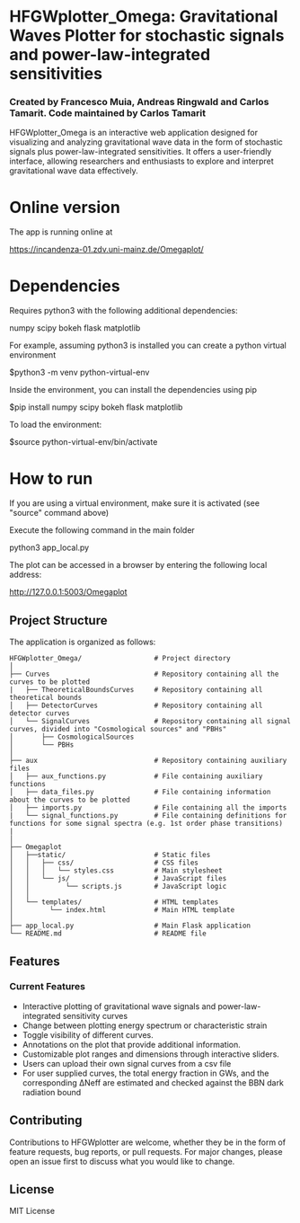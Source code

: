 # HFGWplotter_Omega: Gravitational Waves Plotter for stochastic signals and power-law-integrated sensitivities

### Created by Francesco Muia, Andreas Ringwald and Carlos Tamarit. Code maintained by Carlos Tamarit

HFGWplotter_Omega is an interactive web application designed for visualizing and analyzing gravitational wave data in the form of stochastic signals plus power-law-integrated sensitivities. It offers a user-friendly interface, allowing researchers and enthusiasts to explore and interpret gravitational wave data effectively.

# Online version

The app is running online at 

https://incandenza-01.zdv.uni-mainz.de/Omegaplot/

# Dependencies

Requires python3 with the following additional dependencies:

numpy
scipy
bokeh
flask
matplotlib

For example, assuming python3 is installed you can create a python virtual environment

$python3 -m venv python-virtual-env

Inside the environment, you can install the dependencies using pip

$pip install numpy scipy bokeh flask matplotlib

To load the environment:

$source python-virtual-env/bin/activate


# How to run

If you are using a virtual environment, make sure it is activated (see "source" command above)

Execute the following command in the main folder

python3 app_local.py 

The plot can be accessed in a browser by entering the following local address:

http://127.0.0.1:5003/Omegaplot




## Project Structure

The application is organized as follows:

```
HFGWplotter_Omega/                  # Project directory
│
├── Curves                          # Repository containing all the curves to be plotted
|   ├── TheoreticalBoundsCurves     # Repository containing all theoretical bounds
│   ├── DetectorCurves              # Repository containing all detector curves
│   └── SignalCurves                # Repository containing all signal curves, divided into "Cosmological sources" and "PBHs"
│       ├── CosmologicalSources
│       └── PBHs
│
├── aux                             # Repository containing auxiliary files
│   ├── aux_functions.py            # File containing auxiliary functions
│   ├── data_files.py               # File containing information about the curves to be plotted
│   ├── imports.py                  # File containing all the imports
|   └── signal_functions.py         # File containing definitions for functions for some signal spectra (e.g. 1st order phase transitions)
|
│   
├── Omegaplot 
│   ├──static/                      # Static files
│   │   ├── css/                    # CSS files
│   │   │   └── styles.css          # Main stylesheet
│   │   └── js/                     # JavaScript files
│   │         └── scripts.js        # JavaScript logic
│   │ 
│   └── templates/                  # HTML templates
│         └── index.html            # Main HTML template
│
├── app_local.py                    # Main Flask application
└── README.md                       # README file
```

## Features

### Current Features

- Interactive plotting of gravitational wave signals and power-law-integrated sensitivity curves
- Change between plotting energy spectrum or characteristic strain
- Toggle visibility of different curves.
- Annotations on the plot that provide additional information.
- Customizable plot ranges and dimensions through interactive sliders.
- Users can upload their own signal curves from a csv file
- For user supplied curves, the total energy fraction in GWs, and the corresponding ΔNeff are estimated and checked against the BBN dark radiation bound



## Contributing

Contributions to HFGWplotter are welcome, whether they be in the form of feature requests, bug reports, or pull requests. For major changes, please open an issue first to discuss what you would like to change.

## License

MIT License
